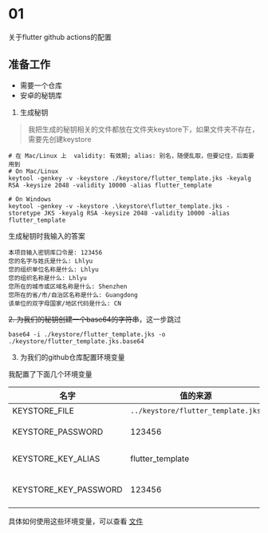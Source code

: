 # 01

关于flutter github actions的配置

## 准备工作

- 需要一个仓库
- 安卓的秘钥库

1. 生成秘钥

> 我把生成的秘钥相关的文件都放在文件夹keystore下，如果文件夹不存在，需要先创建keystore

```shell 
# 在 Mac/Linux 上  validity: 有效期; alias: 别名，随便乱取，但要记住，后面要用到
# On Mac/Linux
keytool -genkey -v -keystore ./keystore/flutter_template.jks -keyalg RSA -keysize 2048 -validity 10000 -alias flutter_template

# On Windows
keytool -genkey -v -keystore .\keystore\flutter_template.jks -storetype JKS -keyalg RSA -keysize 2048 -validity 10000 -alias flutter_template
```

生成秘钥时我输入的答案

```text
本项目输入密钥库口令是: 123456
您的名字与姓氏是什么: Lhlyu
您的组织单位名称是什么: Lhlyu
您的组织名称是什么: Lhlyu
您所在的城市或区域名称是什么: Shenzhen
您所在的省/市/自治区名称是什么: Guangdong
该单位的双字母国家/地区代码是什么: CN
```

~~2. 为我们的秘钥创建一个base64的字符串~~，这一步跳过

```shell
base64 -i ./keystore/flutter_template.jks -o ./keystore/flutter_template.jks.base64
```

3. 为我们的github仓库配置环境变量

我配置了下面几个环境变量

| 名字                    | 值的来源                               | 说明                           |
|-----------------------|------------------------------------|------------------------------|
| KEYSTORE_FILE         | `../keystore/flutter_template.jks` | 存放秘钥文件路径                     |
| KEYSTORE_PASSWORD     | 123456                             | 就是上面输入的秘钥口令                  |
| KEYSTORE_KEY_ALIAS    | flutter_template                   | 上面生成秘钥的别名                    |
| KEYSTORE_KEY_PASSWORD | 123456                             | 安卓要求跟 `KEYSTORE_PASSWORD` 一样 |

具体如何使用这些环境变量，可以查看 [文件](./android/app/build.gradle)